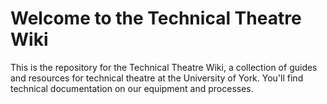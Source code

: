 # Welcome to the Technical Theatre Wiki

This is the repository for the Technical Theatre Wiki, a collection of guides and resources for technical theatre at the University of York. You'll find technical documentation on our equipment and processes.

